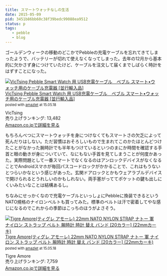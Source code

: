 ```yaml
---
title: スマートウォッチなしの生活
date: 2015-05-09
pid: 3451b86bb60c38f39bedc99088ea9512
status: p
tags:
   - pebble
   - blog
---
```


ゴールデンウィークの移動のどこかでPebbleの充電ケーブルを忘れてきてしまったようで、バッテリーが切れて使えなくなってしまった。去年の12月から基本的に欠かさず身につけていたけど、ケーブルを注文して届くまでしばらく時計をはずすことになった。

<div class="amazlet-box" style="margin-bottom:0px;"><div class="amazlet-image" style="float:left;margin:0px 12px 1px 0px;"><a href="http://www.amazon.co.jp/exec/obidos/ASIN/B00IZ4KUO4/dotimpact-22/ref=nosim/" name="amazletlink" target="_blank"><img src="http://ecx.images-amazon.com/images/I/31EJqFaGK4L._SL160_.jpg" alt="VicTsing  Pebble Smart Watch 用 USB充電ケーブル　ペブル スマート•ウォッチ用のケーブル充電器  [並行輸入品]" style="border: none;" /></a></div><div class="amazlet-info" style="line-height:120%; margin-bottom: 10px"><div class="amazlet-name" style="margin-bottom:10px;line-height:120%"><a href="http://www.amazon.co.jp/exec/obidos/ASIN/B00IZ4KUO4/dotimpact-22/ref=nosim/" name="amazletlink" target="_blank">VicTsing  Pebble Smart Watch 用 USB充電ケーブル　ペブル スマート•ウォッチ用のケーブル充電器  [並行輸入品]</a><div class="amazlet-powered-date" style="font-size:80%;margin-top:5px;line-height:120%">posted with <a href="http://www.amazlet.com/" title="amazlet" target="_blank">amazlet</a> at 15.05.18</div></div><div class="amazlet-detail">VicTsing <br />売り上げランキング: 13,482<br /></div><div class="amazlet-sub-info" style="float: left;"><div class="amazlet-link" style="margin-top: 5px"><a href="http://www.amazon.co.jp/exec/obidos/ASIN/B00IZ4KUO4/dotimpact-22/ref=nosim/" name="amazletlink" target="_blank">Amazon.co.jpで詳細を見る</a></div></div></div><div class="amazlet-footer" style="clear: left"></div></div>


もちろんべつにスマートウォッチを身につけなくてもスマートさの欠乏によって死んだりはしない。ただ習慣はおそろしいもので生まれてこのかたほとんどつけたことがなかった腕時計でも半年もつけているといつのまにか時間を確認する手首と眼の動きが身についていて、なにもない手首を見てしまうことが何度かあった。実際問題として一番スマートでなくなるのはアンロックデバイスがなくなることでAndroidスマホが毎回パスコードロックがかかることで、これはもうないとつらいかなという感じがあった。玄関ドアロックとかもウェアラブルデバイスで開けられるとうれしいのかもしれない。両手塞がっててポケットの鍵も出しにくいみたいなことは結構あるし。

ちなみにせっかくなので充電ケーブルといっしょにPebbleに換装できるというNATO規格のナイロンベルトも買ってみた。標準のベルトは汗で密着してやな感じになるのでこれからの季節はこっちのほうがよさそう。

<div class="amazlet-box" style="margin-bottom:0px;"><div class="amazlet-image" style="float:left;margin:0px 12px 1px 0px;"><a href="http://www.amazon.co.jp/exec/obidos/ASIN/B00OBTUJ02/dotimpact-22/ref=nosim/" name="amazletlink" target="_blank"><img src="http://ecx.images-amazon.com/images/I/5103km4huiL._SL160_.jpg" alt="Tigre Amore(ティグレ アモーレ) 22mm NATO NYLON STRAP ナトー 軍 ナイロン ストラップ ベルト 腕時計 時計 替え バンド [20カラー] (22mmカーキ)" style="border: none;" /></a></div><div class="amazlet-info" style="line-height:120%; margin-bottom: 10px"><div class="amazlet-name" style="margin-bottom:10px;line-height:120%"><a href="http://www.amazon.co.jp/exec/obidos/ASIN/B00OBTUJ02/dotimpact-22/ref=nosim/" name="amazletlink" target="_blank">Tigre Amore(ティグレ アモーレ) 22mm NATO NYLON STRAP ナトー 軍 ナイロン ストラップ ベルト 腕時計 時計 替え バンド [20カラー] (22mmカーキ)</a><div class="amazlet-powered-date" style="font-size:80%;margin-top:5px;line-height:120%">posted with <a href="http://www.amazlet.com/" title="amazlet" target="_blank">amazlet</a> at 15.05.18</div></div><div class="amazlet-detail">Tigre Amore <br />売り上げランキング: 7,759<br /></div><div class="amazlet-sub-info" style="float: left;"><div class="amazlet-link" style="margin-top: 5px"><a href="http://www.amazon.co.jp/exec/obidos/ASIN/B00OBTUJ02/dotimpact-22/ref=nosim/" name="amazletlink" target="_blank">Amazon.co.jpで詳細を見る</a></div></div></div><div class="amazlet-footer" style="clear: left"></div></div>
